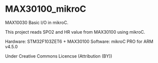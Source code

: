 # MAX30100_mikroC
MAX10030 Basic I/O in mikroC.

This project reads SPO2 and HR value from MAX30100 using mikroC.

Hardware: STM32F103ZET6 + MAX30100
Software: mikroC PRO for ARM v4.5.0

Under Creative Commons Licencse (Attribution (BY))
